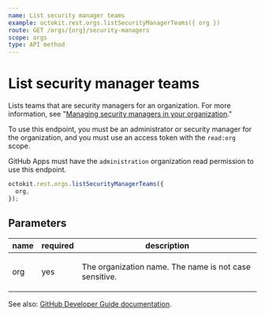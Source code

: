 ```yaml
---
name: List security manager teams
example: octokit.rest.orgs.listSecurityManagerTeams({ org })
route: GET /orgs/{org}/security-managers
scope: orgs
type: API method
---
```


# List security manager teams

Lists teams that are security managers for an organization. For more information, see "[Managing security managers in your organization](https://docs.github.com/enterprise-cloud@latest//organizations/managing-peoples-access-to-your-organization-with-roles/managing-security-managers-in-your-organization)."

To use this endpoint, you must be an administrator or security manager for the organization, and you must use an access token with the `read:org` scope.

GitHub Apps must have the `administration` organization read permission to use this endpoint.

```js
octokit.rest.orgs.listSecurityManagerTeams({
  org,
});
```

## Parameters

<table>
  <thead>
    <tr>
      <th>name</th>
      <th>required</th>
      <th>description</th>
    </tr>
  </thead>
  <tbody>
    <tr><td>org</td><td>yes</td><td>

The organization name. The name is not case sensitive.

</td></tr>
  </tbody>
</table>

See also: [GitHub Developer Guide documentation](https://docs.github.com/enterprise-cloud@latest//rest/reference/orgs#list-security-manager-teams).
